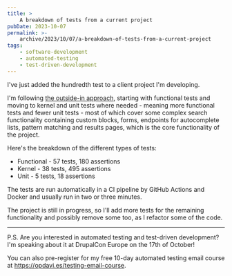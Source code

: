 ```yaml
---
title: >
    A breakdown of tests from a current project
pubDate: 2023-10-07
permalink: >-
    archive/2023/10/07/a-breakdown-of-tests-from-a-current-project
tags:
    - software-development
    - automated-testing
    - test-driven-development
---
```


I've just added the hundredth test to a client project I'm developing.

I'm following [the outside-in approach](https://www.oliverdavies.uk/archive/2023/09/14/outside-in-or-inside-out), starting with functional tests and moving to kernel and unit tests where needed - meaning more functional tests and fewer unit tests - most of which cover some complex search functionality containing custom blocks, forms, endpoints for autocomplete lists, pattern matching and results pages, which is the core functionality of the project.

Here's the breakdown of the different types of tests:

* Functional - 57 tests, 180 assertions
* Kernel - 38 tests, 495 assertions
* Unit - 5 tests, 18 assertions

The tests are run automatically in a CI pipeline by GitHub Actions and Docker and usually run in two or three minutes.

The project is still in progress, so I'll add more tests for the remaining functionality and possibly remove some too, as I refactor some of the code.

---

P.S. Are you interested in automated testing and test-driven development? I'm speaking about it at DrupalCon Europe on the 17th of October!

You can also pre-register for my free 10-day automated testing email course at https://opdavi.es/testing-email-course.
